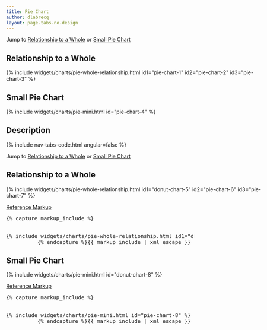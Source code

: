 ```yaml
---
title: Pie Chart
author: dlabrecq
layout: page-tabs-no-design
---
```

<div class="tab-content">
  <div role="tabpanel" class="tab-pane active" id="overview">
  <!--
    <p>TBD: Add pie chart description</p>
-->
    <p>Jump to <a href="#example-overview-1">Relationship to a Whole</a> or <a href="#example-overview-2">Small Pie Chart</a></p>
    <h2 id="example-overview-1">Relationship to a Whole</h2>
    <div class="example-pf" style="width: 700px;">
      {% include widgets/charts/pie-whole-relationship.html id1="pie-chart-1" id2="pie-chart-2" id3="pie-chart-3" %}
    </div>
    <h2 id="example-overview-2">Small Pie Chart</h2>
    <div class="example-pf">
      {% include widgets/charts/pie-mini.html id="pie-chart-4" %}
    </div>
  </div>
  <div role="tabpanel" class="tab-pane" id="design">
    <h2>Description</h2>
    <div class="row">
      <div class="col-md-4 col-lg-3">
      </div>
      <div class="col-md-8 col-lg-9">
      </div>
    </div>
  </div>
  <div role="tabpanel" class="tab-pane" id="code">
    {% include nav-tabs-code.html angular=false %}
    <div class="tab-content">
      <div role="tabpanel" class="tab-pane nested active" id="html-css">
        <p>Jump to <a href="#example-code-1">Relationship to a Whole</a> or <a href="#example-code-2">Small Pie Chart</a></p>
        <h2 id="example-code-1">Relationship to a Whole</h2>
        <div class="example-pf" style="width: 700px;">
          {% include widgets/charts/pie-whole-relationship.html id1="donut-chart-5" id2="pie-chart-6" id3="pie-chart-7" %}
        </div>
        <p class="reference-markup"><a class="collapse-toggle" data-toggle="collapse" aria-expanded="true" aria-controls="card-markup-1" href="#card-markup-1">Reference Markup</a></p>
        <div class="collapse in" id="card-markup-1">
          <pre class="prettyprint">{% capture markup_include %}
<script src="components/c3/c3.min.js"></script>
<script src="components/d3/d3.min.js"></script>
{% include widgets/charts/pie-whole-relationship.html id1="donut-chart-5" id2="pie-chart-6" id3="pie-chart-7" %}
          {% endcapture %}{{ markup_include | xml_escape }}</pre>
        </div>
        <h2 id="example-code-2">Small Pie Chart</h2>
        <div class="example-pf">
          {% include widgets/charts/pie-mini.html id="donut-chart-8" %}
        </div>
        <p class="reference-markup"><a class="collapse-toggle" data-toggle="collapse" aria-expanded="true" aria-controls="card-markup-2" href="#card-markup-2">Reference Markup</a></p>
        <div class="collapse in" id="card-markup-2">
          <pre class="prettyprint">{% capture markup_include %}
<script src="components/c3/c3.min.js"></script>
<script src="components/d3/d3.min.js"></script>
{% include widgets/charts/pie-mini.html id="pie-chart-8" %}
          {% endcapture %}{{ markup_include | xml_escape }}</pre>
        </div>
      </div>
    </div>
  </div>
</div>
